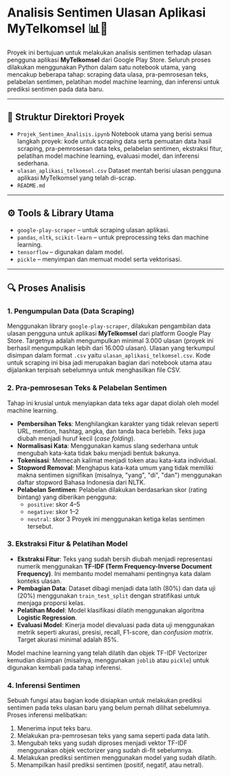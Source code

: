 #  Analisis Sentimen Ulasan Aplikasi MyTelkomsel 📊🤖

Proyek ini bertujuan untuk melakukan analisis sentimen terhadap ulasan pengguna aplikasi **MyTelkomsel** dari Google Play Store. Seluruh proses dilakukan menggunakan Python dalam satu notebook utama, yang mencakup beberapa tahap: scraping data ulasa, pra-pemrosesan teks, pelabelan sentimen, pelatihan model machine learning, dan inferensi untuk prediksi sentimen pada data baru.

---

## 📁 Struktur Direktori Proyek

-   `Projek_Sentimen_Analisis.ipynb`
    Notebook utama yang berisi semua langkah proyek: kode untuk scraping data serta pemuatan data hasil scraping, pra-pemrosesan data teks, pelabelan sentimen, ekstraksi fitur, pelatihan model machine learning, evaluasi model, dan inferensi sederhana.
-   `ulasan_aplikasi_telkomsel.csv`
    Dataset mentah berisi ulasan pengguna aplikasi MyTelkomsel yang telah di-scrap.
-   `README.md`

---

## ⚙️ Tools & Library Utama

- `google-play-scraper` – untuk scraping ulasan aplikasi.
- `pandas`, `nltk`, `scikit-learn` – untuk preprocessing teks dan machine learning.
- `tensorflow` – digunakan dalam model.
- `pickle` – menyimpan dan memuat model serta vektorisasi.


---

## 🔍 Proses Analisis

### 1. Pengumpulan Data (Data Scraping)
Menggunakan library `google-play-scraper`, dilakukan pengambilan data ulasan pengguna untuk aplikasi **MyTelkomsel** dari platform Google Play Store. Targetnya adalah mengumpulkan minimal 3.000 ulasan (proyek ini berhasil mengumpulkan lebih dari 16.000 ulasan). Ulasan yang terkumpul disimpan dalam format `.csv` yaitu `ulasan_aplikasi_telkomsel.csv`. Kode untuk scraping ini bisa jadi merupakan bagian dari notebook utama atau dijalankan terpisah sebelumnya untuk menghasilkan file CSV.

### 2. Pra-pemrosesan Teks & Pelabelan Sentimen
Tahap ini krusial untuk menyiapkan data teks agar dapat diolah oleh model machine learning.
-   **Pembersihan Teks**: Menghilangkan karakter yang tidak relevan seperti URL, mention, hashtag, angka, dan tanda baca berlebih. Teks juga diubah menjadi huruf kecil (*case folding*).
-   **Normalisasi Kata**: Menggunakan kamus slang sederhana untuk mengubah kata-kata tidak baku menjadi bentuk bakunya.
-   **Tokenisasi**: Memecah kalimat menjadi token atau kata-kata individual.
-   **Stopword Removal**: Menghapus kata-kata umum yang tidak memiliki makna sentimen signifikan (misalnya, "yang", "di", "dan") menggunakan daftar stopword Bahasa Indonesia dari NLTK.
-   **Pelabelan Sentimen**: Pelabelan dilakukan berdasarkan skor (rating bintang) yang diberikan pengguna:
    -   `positive`: skor 4–5
    -   `negative`: skor 1–2
    -   `neutral`: skor 3
    Proyek ini menggunakan ketiga kelas sentimen tersebut.

### 3. Ekstraksi Fitur & Pelatihan Model
-   **Ekstraksi Fitur**: Teks yang sudah bersih diubah menjadi representasi numerik menggunakan **TF-IDF (Term Frequency-Inverse Document Frequency)**. Ini membantu model memahami pentingnya kata dalam konteks ulasan.
-   **Pembagian Data**: Dataset dibagi menjadi data latih (80%) dan data uji (20%) menggunakan `train_test_split` dengan stratifikasi untuk menjaga proporsi kelas.
-   **Pelatihan Model**: Model klasifikasi dilatih menggunakan algoritma **Logistic Regression**.
-   **Evaluasi Model**: Kinerja model dievaluasi pada data uji menggunakan metrik seperti akurasi, presisi, recall, F1-score, dan *confusion matrix*. Target akurasi minimal adalah 85%.

Model machine learning yang telah dilatih dan objek TF-IDF Vectorizer kemudian disimpan (misalnya, menggunakan `joblib` atau `pickle`) untuk digunakan kembali pada tahap inferensi.

### 4. Inferensi Sentimen
Sebuah fungsi atau bagian kode disiapkan untuk melakukan prediksi sentimen pada teks ulasan baru yang belum pernah dilihat sebelumnya. Proses inferensi melibatkan:
1.  Menerima input teks baru.
2.  Melakukan pra-pemrosesan teks yang sama seperti pada data latih.
3.  Mengubah teks yang sudah diproses menjadi vektor TF-IDF menggunakan objek vectorizer yang sudah di-fit sebelumnya.
4.  Melakukan prediksi sentimen menggunakan model yang sudah dilatih.
5.  Menampilkan hasil prediksi sentimen (positif, negatif, atau netral).


